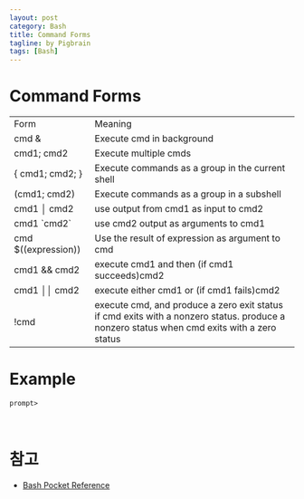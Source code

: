```yaml
---
layout: post
category: Bash
title: Command Forms
tagline: by Pigbrain
tags: [Bash]
---
```


<!--more-->

# Command Forms  

<table>  
<tr><td>Form</td><td>Meaning</td></tr>
<tr><td>cmd &</td><td>Execute cmd in background</td></tr>  
<tr><td>cmd1; cmd2</td><td>Execute multiple cmds</td></tr>  
<tr><td>{ cmd1; cmd2; }</td><td>Execute commands as a group in the current shell</td></tr>  
<tr><td>(cmd1; cmd2)</td><td>Execute commands as a group in a subshell</td></tr>  
<tr><td>cmd1 │ cmd2 </td><td>use output from cmd1 as input to cmd2</td></tr>  
<tr><td>cmd1 `cmd2` </td><td>use cmd2 output as arguments to cmd1</td></tr>  
<tr><td>cmd $((expression)) </td><td>Use the result of expression as argument to cmd</td></tr>  
<tr><td>cmd1 && cmd2 </td><td>execute cmd1 and then (if cmd1 succeeds)cmd2</td></tr>  
<tr><td>cmd1 ││ cmd2 </td><td> execute either cmd1 or (if cmd1 fails)cmd2</td></tr>  
<tr><td>!cmd </td><td> execute cmd, and produce a zero exit status if cmd exits with a nonzero status. produce a nonzero status when
cmd exits with a zero status</td></tr>  
</table>  
   
# Example  
	
	prompt> 
	
<br>  
  
# 참고
* [Bash Pocket Reference](http://www.amazon.com/bash-Pocket-Reference-OReilly/dp/1449387888)  
